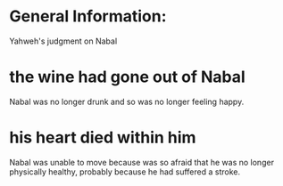 # General Information:

Yahweh's judgment on Nabal

# the wine had gone out of Nabal

Nabal was no longer drunk and so was no longer feeling happy.

# his heart died within him

Nabal was unable to move because was so afraid that he was no longer physically healthy, probably because he had suffered a stroke.

